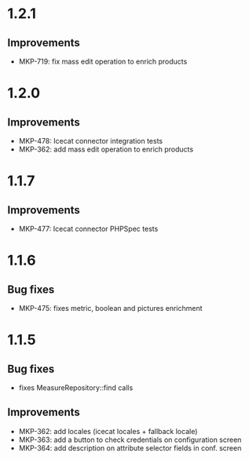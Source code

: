 # 1.2.1
## Improvements
- MKP-719: fix mass edit operation to enrich products

# 1.2.0
## Improvements
- MKP-478: Icecat connector integration tests
- MKP-362: add mass edit operation to enrich products

# 1.1.7
## Improvements
- MKP-477: Icecat connector PHPSpec tests

# 1.1.6
## Bug fixes
- MKP-475: fixes metric, boolean and pictures enrichment 

# 1.1.5
## Bug fixes
- fixes MeasureRepository::find calls

## Improvements
- MKP-362: add locales (icecat locales + fallback locale)
- MKP-363: add a button to check credentials on configuration screen
- MKP-364: add description on attribute selector fields in conf. screen
